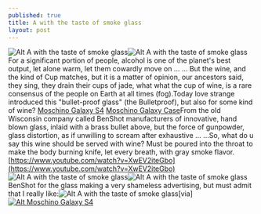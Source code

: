 ```yaml
---
published: true
title: A with the taste of smoke glass
layout: post
---
```

![Alt A with the taste of smoke glass](https://c2.staticflickr.com/2/1717/24863887869_632124263d_t.jpg)![Alt A with the taste of smoke glass](https://c2.staticflickr.com/2/1562/24935962650_3ceeda8c6b.jpg)For a significant portion of people, alcohol is one of the planet\'s best output, let alone warm, let them cowardly move on ... ... But the wine, and the kind of Cup matches, but it is a matter of opinion, our ancestors said, they sing, they drain their cups of jade, what what the cup of wine, is a rare consensus of the people on Earth at all times (fog).Today love strange introduced this \"bullet-proof glass\" (the Bulletproof), but also for some kind of wine? [Moschino Galaxy S4](http://www.nodcase.com/moschino-french-fries-silicone-case-for-samsung-galaxy-s4-i9500-p-3477.html) [Moschino Galaxy Case](http://www.bexcodeservices.com/sham/412b/fmupbvrx-moschino.html)From the old Wisconsin company called BenShot manufacturers of innovative, hand blown glass, inlaid with a brass bullet above, but the force of gunpowder, glass distortion, as if unwilling to scream after exhaustive ... ...So, what do u say this wine should be served with wine? Must be poured into the throat to make the body burning knife, let every breath, with gray smoke flavor. [https://www.youtube.com/watch?v=XwEV2iteGbo](https://www.youtube.com/watch?v=XwEV2iteGbo) ![Alt A with the taste of smoke glass](https://c2.staticflickr.com/2/1665/24863897639_2a2357021f.jpg)![Alt A with the taste of smoke glass](https://c2.staticflickr.com/2/1556/25113326052_f408528bc5.jpg)BenShot for the glass making a very shameless advertising, but must admit that I really like:![Alt A with the taste of smoke glass](https://c2.staticflickr.com/2/1713/24863907909_bd0fdd7330.jpg)[via][![Alt Moschino Galaxy S4](http://www.nodcase.com/images/large/s4/moschino_s4_s4320_lrg.jpg)](http://www.nodcase.com/moschino-french-fries-silicone-case-for-samsung-galaxy-s4-i9500-p-3477.html)